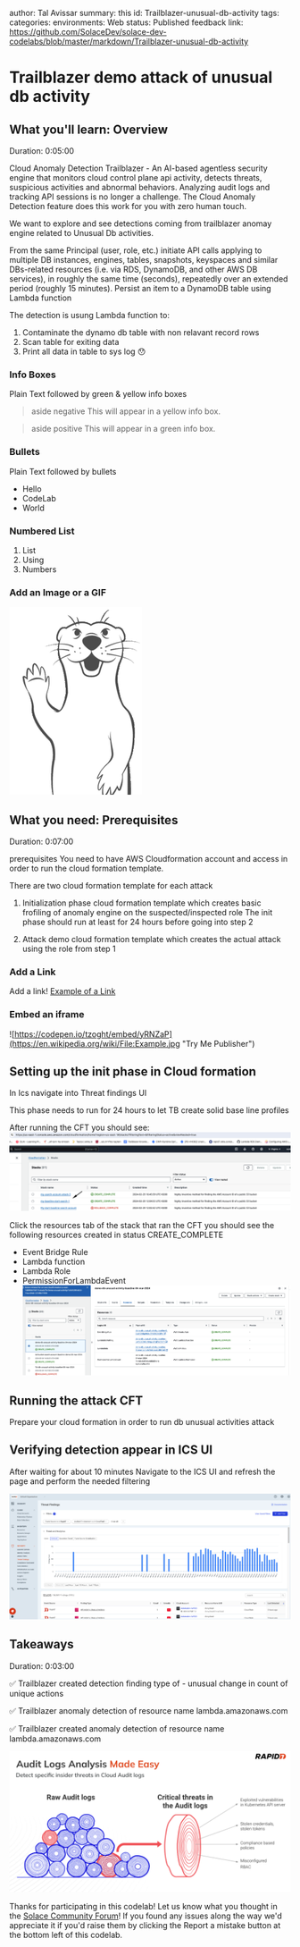 author: Tal Avissar
summary: this
id: Trailblazer-unusual-db-activity
tags:
categories:
environments: Web
status: Published
feedback link: https://github.com/SolaceDev/solace-dev-codelabs/blob/master/markdown/Trailblazer-unusual-db-activity

# Trailblazer demo attack of unusual db activity

## What you'll learn: Overview

Duration: 0:05:00

Cloud Anomaly Detection
Trailblazer - An AI-based agentless security engine that monitors cloud control plane api activity, detects threats, suspicious activities and abnormal behaviors. Analyzing audit logs and tracking API sessions is no longer a challenge.
The Cloud Anomaly Detection feature does this work for you with zero human touch.


We want to explore and see detections coming from trailblazer anomay engine related to Unusual Db activities.

From the same Principal (user, role, etc.) initiate API calls applying to multiple DB instances, engines, tables, snapshots, keyspaces and similar DBs-related resources (i.e. via RDS, DynamoDB, and other AWS DB services),
in roughly the same time (seconds), repeatedly over an extended period (roughly 15 minutes).
Persist an item to a DynamoDB table using Lambda function

The detection is usung Lambda function to:
1. Contaminate the dynamo db table with non relavant record rows
2. Scan table for exiting data
3. Print all data in table to sys log  :hushed:

### Info Boxes
Plain Text followed by green & yellow info boxes

> aside negative
> This will appear in a yellow info box.

> aside positive
> This will appear in a green info box.

### Bullets
Plain Text followed by bullets
* Hello
* CodeLab
* World

### Numbered List
1. List
1. Using
1. Numbers

### Add an Image or a GIF

![Soly Image Caption](img/soly.gif)

## What you need: Prerequisites

Duration: 0:07:00

prerequisites
You need to have AWS Cloudformation account and access in order to run the cloud formation template.

There are two cloud formation template for each attack
1. Initialization phase cloud formation template which creates basic frofiling of anomaly engine on the suspected/inspected role
   The init phase should run at least for 24 hours before going into step 2

2. Attack demo cloud formation template which creates the actual attack using the role from step 1



### Add a Link
Add a link!
[Example of a Link](https://www.google.com)

### Embed an iframe

![https://codepen.io/tzoght/embed/yRNZaP](https://en.wikipedia.org/wiki/File:Example.jpg "Try Me Publisher")

## Setting up the init phase in Cloud formation

In Ics navigate into Threat findings UI

This phase needs to run for 24 hours to let TB  create solid base line profiles

After running the CFT you should see:
![Cloud formation after running](img/CFT.png)

Click the resources tab of the stack that ran the CFT you should see the following resources created in status CREATE_COMPLETE
- Event Bridge Rule
- Lambda function
- Lambda Role
- PermissionForLambdaEvent
![Resources created CFT](img/db-unusual-resources.png)

## Running the attack CFT

Prepare your cloud formation in order to run db unusual activities attack

## Verifying detection appear in ICS UI

After waiting for about 10 minutes
Navigate to the ICS UI and refresh the page and perform the needed filtering

![threat findings](img/threatFindings.png)
## Takeaways

Duration: 0:03:00

✅ Trailblazer created detection finding type of - unusual change in count of unique actions

✅ Trailblazer anomaly detection of resource name lambda.amazonaws.com

✅ Trailblazer created anomaly detection of resource name lambda.amazonaws.com

![Soly Image Caption](img/audit_log_analysis.png)

Thanks for participating in this codelab! Let us know what you thought in the [Solace Community Forum](https://solace.community/)! If you found any issues along the way we'd appreciate it if you'd raise them by clicking the Report a mistake button at the bottom left of this codelab.
